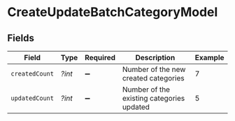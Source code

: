 # CreateUpdateBatchCategoryModel


## Fields

| Field                                     | Type                                      | Required                                  | Description                               | Example                                   |
| ----------------------------------------- | ----------------------------------------- | ----------------------------------------- | ----------------------------------------- | ----------------------------------------- |
| `createdCount`                            | *?int*                                    | :heavy_minus_sign:                        | Number of the new created categories      | 7                                         |
| `updatedCount`                            | *?int*                                    | :heavy_minus_sign:                        | Number of the existing categories updated | 5                                         |